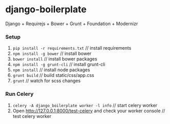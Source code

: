 # django-boilerplate
Django + Requirejs + Bower + Grunt + Foundation + Modernizr

### Setup

1. `pip install -r requirements.txt`	// install requirements
2. `npm install -g bower`           	// install bower
3. `bower install`                  	// install bower packages
4. `npm install -g grunt-cli`       	// install grunt-cli
5. `npm install`                    	// install node packages
6. `grunt build`                    	// build static/css/app.css
7. `grunt`                          	// watch for scss changes


### Run Celery

1. `celery -A django_boilerplate worker -l info`							// start celery worker
2. Open http://127.0.0.1:8000/test-celery and check your worker console		// test celery worker